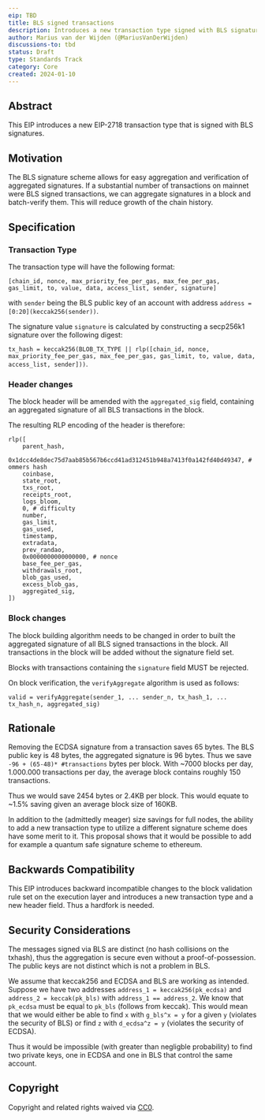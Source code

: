 ```yaml
---
eip: TBD
title: BLS signed transactions
description: Introduces a new transaction type signed with BLS signatures
author: Marius van der Wijden (@MariusVanDerWijden)
discussions-to: tbd
status: Draft
type: Standards Track
category: Core
created: 2024-01-10
---
```


## Abstract

This EIP introduces a new EIP-2718 transaction type that is signed with BLS signatures.

## Motivation

The BLS signature scheme allows for easy aggregation and verification of aggregated signatures.
If a substantial number of transactions on mainnet were BLS signed transactions, we can aggregate signatures in a block and batch-verify them.
This will reduce growth of the chain history.


## Specification

### Transaction Type

The transaction type will have the following format: 

```
[chain_id, nonce, max_priority_fee_per_gas, max_fee_per_gas, gas_limit, to, value, data, access_list, sender, signature]
```

with `sender` being the BLS public key of an account with address `address = [0:20](keccak256(sender))`.

The signature value `signature` is calculated by constructing a secp256k1 signature over the following digest:

`tx_hash = keccak256(BLOB_TX_TYPE || rlp([chain_id, nonce, max_priority_fee_per_gas, max_fee_per_gas, gas_limit, to, value, data, access_list, sender]))`.

### Header changes

The block header will be amended with the `aggregated_sig` field, containing an aggregated signature of all BLS transactions in the block.

The resulting RLP encoding of the header is therefore:

```
rlp([
    parent_hash,
    0x1dcc4de8dec75d7aab85b567b6ccd41ad312451b948a7413f0a142fd40d49347, # ommers hash
    coinbase,
    state_root,
    txs_root,
    receipts_root,
    logs_bloom,
    0, # difficulty
    number,
    gas_limit,
    gas_used,
    timestamp,
    extradata,
    prev_randao,
    0x0000000000000000, # nonce
    base_fee_per_gas,
    withdrawals_root,
    blob_gas_used,
    excess_blob_gas,
    aggregated_sig,
])
```

### Block changes

The block building algorithm needs to be changed in order to built the aggregated signature of all BLS signed transactions in the block. 
All transactions in the block will be added without the signature field set. 

Blocks with transactions containing the `signature` field MUST be rejected.

On block verification, the `verifyAggregate` algorithm is used as follows:

```
valid = verifyAggregate(sender_1, ... sender_n, tx_hash_1, ... tx_hash_n, aggregated_sig)
```

## Rationale

Removing the ECDSA signature from a transaction saves 65 bytes. The BLS public key is 48 bytes, the aggregated signature is 96 bytes.
Thus we save `-96 + (65-48)* #transactions` bytes per block. With ~7000 blocks per day, 1.000.000 transactions per day, the average block contains roughly 150 transactions.

Thus we would save 2454 bytes or 2.4KB per block. This would equate to ~1.5% saving given an average block size of 160KB. 

In addition to the (admittedly meager) size savings for full nodes, the ability to add a new transaction type to utilize a different signature scheme does have some merit to it. This proposal shows that it would be possible to add for example a quantum safe signature scheme to ethereum.

## Backwards Compatibility

This EIP introduces backward incompatible changes to the block validation rule set on the execution layer and introduces a new transaction type and a new header field. Thus a hardfork is needed.

## Security Considerations

The messages signed via BLS are distinct (no hash collisions on the txhash), thus the aggregation is secure even without a proof-of-possession.
The public keys are not distinct which is not a problem in BLS.

We assume that keccak256 and ECDSA and BLS are working as intended. 
Suppose we have two addresses `address_1 = keccak256(pk_ecdsa)` and `address_2 = keccak(pk_bls)` with `address_1 == address_2`.
We know that `pk_ecdsa` must be equal to `pk_bls` (follows from keccak).
This would mean that we would either be able to find `x` with `g_bls^x = y` for a given `y` (violates the security of BLS)
or find `z` with `d_ecdsa^z = y` (violates the security of ECDSA).

Thus it would be impossible (with greater than negligble probability) to find two private keys, one in ECDSA and one in BLS that control the same account.

## Copyright

Copyright and related rights waived via [CC0](../LICENSE.md).


